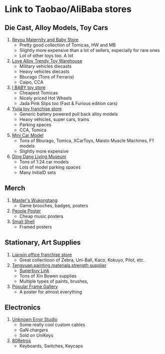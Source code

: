 # Link to Taobao/AliBaba stores

## Die Cast, Alloy Models, Toy Cars

1. [Reyou Maternity and Baby Store](https://shop112007848.taobao.com/)
   - Pretty good collection of Tomicas, HW and MB
   - Slightly more expensive than a lot of sellers, especially for rare ones
   - Lot of other toys too. A lot
2. [Love Alloy Trendy Toy Warehouse](https://shop59180530.taobao.com/)
   - Military vehicles diecasts
   - Heavy vehicles diecasts
   - Bburago (Tons of Ferraris)
   - Caipo, CCA
3. [I BABY toy store](https://shop493426283.taobao.com/)
   - Cheapest Tomicas
   - Nicely priced Hot Wheels
   - Jada Pink Slips too (Fast & Furious edition cars)
4. [Yujia toy franchise store](https://shop104287545.taobao.com/)
   - Generic battery powered pull back alloy models
   - Heavy vehicles, super cars, trains
   - Parking spaces
   - CCA, Tomica
5. [Mini Car Model](https://shop58444213.taobao.com/)
   - Tons of Bburago, Tomica, XCarToys, Maisto Muscle Machines, F1 models
   - Slightly more expensive
6. [Ding Dang Living Museum](https://shop112156209.taobao.com/)
   - Tons of 1:24 car models
   - Lots of model parking spaces
   - Many InitialD sets

## Merch

1. [Master's Wukongtang](https://shop149775988.taobao.com/)
   - Game brooches, badges, posters
2. [People Poster](https://shop62315270.taobao.com/)
   - Cheap music posters
3. [Small Shell](https://shop57788313.taobao.com/)
   - Framed posters

## Stationary, Art Supplies

1. [Lianxin office franchise store](https://shop68285317.taobao.com/)
   - Great collectioon of Zebra, Uni-Ball, Kaco, Kokuyo, Pilot, etc.
2. [Tengyuan painting materials strength supplier](https://winport.m.1688.com/page/index.html?memberId=b2b-2607380592877e6)
   - [Superbuy Link](https://www.superbuy.com/en/page/shop/shop/?shopid=b2b-2607380592877e6&platform=ALIBABA&sellerOpenId=BBBl8GTjV_QNa7vv2NRBzG6zQ)
   - Tons of Xin Bowen supplies
   - Multiple types of paints, brushes,
3. [Popular Frame Gallery](https://shop36201507.taobao.com/)
   - A poster for almost everything

## Electronics

1. [Unknown Error Studio](https://shop142589818.taobao.com/)
   - Some really cool custom cables
   - GaN chargers
   - Sold on UniKeys
2. [80Retros](https://shop561453596.taobao.com/)
   - Keyboards, Switches, Keycaps
